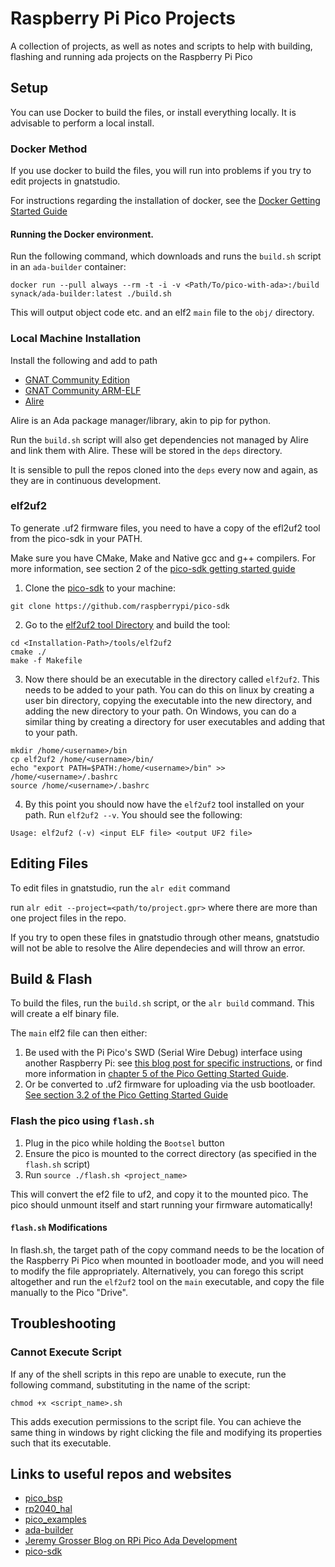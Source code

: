 # Raspberry Pi Pico Projects
A collection of projects, as well as notes and scripts to help with building, flashing and running ada projects on the Raspberry Pi Pico

## Setup

You can use Docker to build the files, or install everything locally. It is advisable to perform a local install.

### Docker Method
If you use docker to build the files, you will run into problems if you try to edit projects in gnatstudio.

For instructions regarding the installation of docker, see the [Docker Getting Started Guide](https://www.docker.com/get-started)

#### Running the Docker environment.
Run the following command, which downloads and runs the `build.sh` script in an `ada-builder` container:
```
docker run --pull always --rm -t -i -v <Path/To/pico-with-ada>:/build synack/ada-builder:latest ./build.sh
```
This will output object code etc. and an elf2 `main` file to the `obj/` directory.

### Local Machine Installation

Install the following and add to path
- [GNAT Community Edition](https://learn.adacore.com/courses/GNAT_Toolchain_Intro/chapters/gnat_community.html)
- [GNAT Community ARM-ELF](https://www.adacore.com/download)
- [Alire](https://alire.ada.dev/docs/)

Alire is an Ada package manager/library, akin to pip for python.

Run the `build.sh` script will also get dependencies not managed by Alire and link them with Alire. These will be stored in the `deps` directory.

It is sensible to pull the repos cloned into the `deps` every now and again, as they are in continuous development.

### elf2uf2
To generate .uf2 firmware files, you need to have a copy of the efl2uf2 tool from the pico-sdk in your PATH.

Make sure you have CMake, Make and Native gcc and g++ compilers. For more information, see section 2 of the [pico-sdk getting started guide](https://datasheets.raspberrypi.org/pico/getting-started-with-pico.pdf)

1. Clone the [pico-sdk](https://github.com/raspberrypi/pico-sdk) to your machine:
```
git clone https://github.com/raspberrypi/pico-sdk
```
2. Go to the [elf2uf2 tool Directory](https://github.com/raspberrypi/pico-sdk/tree/master/tools/elf2uf2) and build the tool:
```
cd <Installation-Path>/tools/elf2uf2
cmake ./
make -f Makefile
```
3. Now there should be an executable in the directory called `elf2uf2`. This needs to be added to your path. You can do this on linux by creating a user bin directory, copying the executable into the new directory, and adding the new directory to your path. On Windows, you can do a similar thing by creating a directory for user executables and adding that to your path.
```
mkdir /home/<username>/bin
cp elf2uf2 /home/<username>/bin/
echo "export PATH=$PATH:/home/<username>/bin" >> /home/<username>/.bashrc
source /home/<username>/.bashrc
```
4. By this point you should now have the `elf2uf2` tool installed on your path. Run `elf2uf2 --v`. You should see the following:
```
Usage: elf2uf2 (-v) <input ELF file> <output UF2 file>
```

## Editing Files

To edit files in gnatstudio, run the `alr edit` command

run `alr edit --project=<path/to/project.gpr>` where there are more than one project files in the repo.

If you try to open these files in gnatstudio through other means, gnatstudio will not be able to resolve the Alire dependecies and will throw an error.

## Build & Flash

To build the files, run the `build.sh` script, or the `alr build` command. This will create a elf binary file.

The `main` elf2 file can then either:
1. Be used with the Pi Pico's SWD (Serial Wire Debug) interface using another Raspberry Pi: see [this blog post for specific instructions](https://synack.me/ada/pico/2021/03/03/from-zero-to-blinky-ada.html), or find more information in [chapter 5 of the Pico Getting Started Guide](https://datasheets.raspberrypi.org/pico/getting-started-with-pico.pdf).
2. Or be converted to .uf2 firmware for uploading via the usb bootloader. [See section 3.2 of the Pico Getting Started Guide](https://datasheets.raspberrypi.org/pico/getting-started-with-pico.pdf)

### Flash the pico using `flash.sh`

1. Plug in the pico while holding the `Bootsel` button
2. Ensure the pico is mounted to the correct directory (as specified in the `flash.sh` script)
3. Run `source ./flash.sh <project_name>`

This will convert the ef2 file to uf2, and copy it to the mounted pico. The pico should unmount itself and start running your firmware automatically!

#### `flash.sh` Modifications
In flash.sh, the target path of the copy command needs to be the location of the Raspberry Pi Pico when mounted in bootloader mode, and you will need to modify the file appropriately. Alternatively, you can forego this script altogether and run the `elf2uf2` tool on the `main` executable, and copy the file manually to the Pico "Drive".

## Troubleshooting
### Cannot Execute Script
If any of the shell scripts in this repo are unable to execute, run the following command, substituting in the name of the script:
```
chmod +x <script_name>.sh
```
This adds execution permissions to the script file. You can achieve the same thing in windows by right clicking the file and modifying its properties such that its executable.

## Links to useful repos and websites
- [pico_bsp](https://github.com/JeremyGrosser/pico_bsp)
- [rp2040_hal](https://github.com/JeremyGrosser/rp2040_hal)
- [pico_examples](https://github.com/JeremyGrosser/pico_examples)
- [ada-builder](https://github.com/JeremyGrosser/ada-builder)
- [Jeremy Grosser Blog on RPi Pico Ada Development](https://synack.me)
- [pico-sdk](https://github.com/raspberrypi/pico-sdk)
